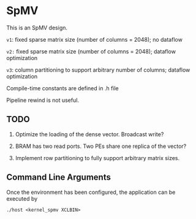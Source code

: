 SpMV
====

This is an SpMV design.

`v1`: fixed sparse matrix size (number of columns = 2048); no dataflow

`v2:` fixed sparse matrix size (number of columns = 2048); dataflow optimization

`v3`: column partitioning to support arbitrary number of columns; dataflow optimization

Compile-time constants are defined in .h file

Pipeline rewind is not useful.

## TODO
1. Optimize the loading of the dense vector. Broadcast write?

2. BRAM has two read ports. Two PEs share one replica of the vector?

3. Implement row partitioning to fully support arbitrary matrix sizes.

## Command Line Arguments
Once the environment has been configured, the application can be executed by
```
./host <kernel_spmv XCLBIN>
```
